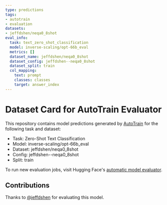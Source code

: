 ```yaml
---
type: predictions
tags:
- autotrain
- evaluation
datasets:
- jeffdshen/neqa0_8shot
eval_info:
  task: text_zero_shot_classification
  model: inverse-scaling/opt-66b_eval
  metrics: []
  dataset_name: jeffdshen/neqa0_8shot
  dataset_config: jeffdshen--neqa0_8shot
  dataset_split: train
  col_mapping:
    text: prompt
    classes: classes
    target: answer_index
---
```

# Dataset Card for AutoTrain Evaluator

This repository contains model predictions generated by [AutoTrain](https://huggingface.co/autotrain) for the following task and dataset:

* Task: Zero-Shot Text Classification
* Model: inverse-scaling/opt-66b_eval
* Dataset: jeffdshen/neqa0_8shot
* Config: jeffdshen--neqa0_8shot
* Split: train

To run new evaluation jobs, visit Hugging Face's [automatic model evaluator](https://huggingface.co/spaces/autoevaluate/model-evaluator).

## Contributions

Thanks to [@jeffdshen](https://huggingface.co/jeffdshen) for evaluating this model.